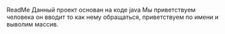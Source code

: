 ReadMe
Данный проект основан на коде java
Мы приветствуем человека он вводит то как нему обращаться,
приветствуем по имени и выволим массив.